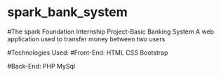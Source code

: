 # spark_bank_system

#The spark Foundation Internship Project-Basic Banking System
A web application used to transfer money between two users

#Technologies Used:
#Front-End:
HTML
CSS
Bootstrap

#Back-End:
PHP
MySql
